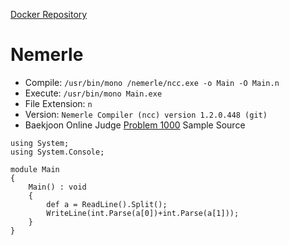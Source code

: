 [Docker Repository](https://registry.hub.docker.com/u/baekjoon/onlinejudge-nemerle)

# Nemerle 

* Compile: `/usr/bin/mono /nemerle/ncc.exe -o Main -O Main.n`
* Execute: `/usr/bin/mono Main.exe`
* File Extension: `n`
* Version: `Nemerle Compiler (ncc) version 1.2.0.448 (git)`
* Baekjoon Online Judge [Problem 1000](https://www.acmicpc.net/problem/1000) Sample Source
````
using System;
using System.Console;
 
module Main
{
    Main() : void
    {
        def a = ReadLine().Split();
        WriteLine(int.Parse(a[0])+int.Parse(a[1]));
    }    
}
````


